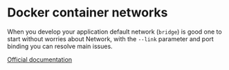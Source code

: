 # Docker container networks

When you develop your application default network (``bridge``) is good one
to start without worries about Network, with the ``--link`` parameter
and port binding you can resolve main issues.

[Official documentation](
https://docs.docker.com/engine/userguide/networking/dockernetworks/
"Docker Network")
